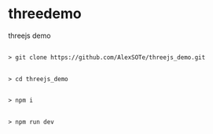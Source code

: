 # threedemo
threejs demo


##
``> git clone https://github.com/AlexSOTe/threejs_demo.git``
##
``> cd threejs_demo``
##
``> npm i``
##
``> npm run dev``
